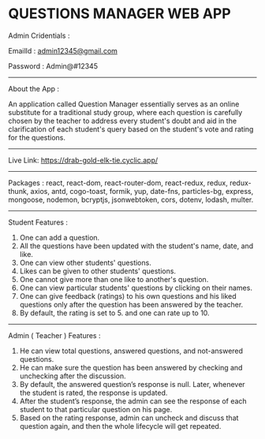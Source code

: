 # QUESTIONS MANAGER WEB APP

Admin Cridentials :

EmailId : admin12345@gmail.com

Password : Admin@#12345
________________

About the App :

An application called Question Manager essentially serves as an online substitute for a traditional study group, where each question is carefully chosen by the teacher to address every student's doubt and aid in the clarification of each student's query based on the student's vote and rating for the questions.
________________

Live Link: https://drab-gold-elk-tie.cyclic.app/
________________

Packages : react, react-dom, react-router-dom, react-redux, redux, redux-thunk, axios, antd, cogo-toast, formik, yup, date-fns, particles-bg, express, mongoose, nodemon, bcryptjs, jsonwebtoken, cors, dotenv, lodash, multer.
________________

Student Features :

1.	One can add a question.
2.	All the questions have been updated with the student's name, date, and like.
3.	One can view other students' questions.
4.	Likes can be given to other students' questions.
5.	One cannot give more than one like to another's question.
6.	One can view particular students' questions by clicking on their names.
7.	One can give feedback (ratings) to his own questions and his liked questions only after the question has been answered by the teacher.
8.	By default, the rating is set to 5. and one can rate up to 10.
__________________________

Admin ( Teacher ) Features :

1.	He can view total questions, answered questions, and not-answered questions.
2.	He can make sure the question has been answered by checking and unchecking after the discussion.
3.	By default, the answered question’s response is null. Later, whenever the student is rated, the response is updated.
4.	After the student’s response, the admin can see the response of each student to that particular question on his page.
5.	Based on the rating response, admin can uncheck and discuss that question again, and then the whole lifecycle will get repeated.
